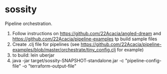 # sossity

Pipeline orchestration.
  1. Follow instructions on https://github.com/22Acacia/angled-dream and https://github.com/22Acacia/pipeline-examples tp build sample files
  1. Create .clj file for pipelines (see https://github.com/22Acacia/pipeline-examples/blob/master/orchestrate/tiny_config.clj for example)
  1. to build: lein uberjar
  2. java -jar target/sossity-SNAPSHOT-standalone.jar -c "pipeline-config-file" -o "terraform-output-file"